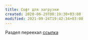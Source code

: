 ```yaml
---
title: Софт для загрузки
created: 2020-06-29T00:19:30+03:00
modified: 2021-09-24T19:42:34+03:00
---
```


Раздел переехал [ссылка](../software/index.md)
